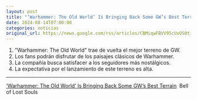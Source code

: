 ```yaml
---
layout: post
title: "‘Warhammer: The Old World’ Is Bringing Back Some GW’s Best Terrain - Bell of Lost Souls"
date: 2024-08-14T07:00:00
categories: noticias
original_url: https://news.google.com/rss/articles/CBMiqwFBVV95cUxOS0tiWldQZnJoZVN4T0ZMckpidk9pQXZZMkpQZHJhMENKXzlIN0lscXRDcU1jZ2Jub2NibVJDeDNiOHk1ZEozWUNGU1RtMVRSajhPd18waTlZSEFQYUstdW1jYTB4ZWpSMTgtdjhSdmx1d01zcjV6cTlpUFVyXzBHWFp1LUdkNmdsV2o5b3BkSi15WXg1OFFtc2hXLVllNDlIcVNaUklKNnZPRm8?oc=5
---
```



1. "Warhammer: The Old World" trae de vuelta el mejor terreno de GW.
2. Los fans podrán disfrutar de los paisajes clásicos de Warhammer.
3. La compañía busca satisfacer a los seguidores más nostálgicos.
4. La expectativa por el lanzamiento de este terreno es alta.


---


[‘Warhammer: The Old World’ Is Bringing Back Some GW’s Best Terrain](https://news.google.com/rss/articles/CBMiqwFBVV95cUxOS0tiWldQZnJoZVN4T0ZMckpidk9pQXZZMkpQZHJhMENKXzlIN0lscXRDcU1jZ2Jub2NibVJDeDNiOHk1ZEozWUNGU1RtMVRSajhPd18waTlZSEFQYUstdW1jYTB4ZWpSMTgtdjhSdmx1d01zcjV6cTlpUFVyXzBHWFp1LUdkNmdsV2o5b3BkSi15WXg1OFFtc2hXLVllNDlIcVNaUklKNnZPRm8?oc=5)  Bell of Lost Souls